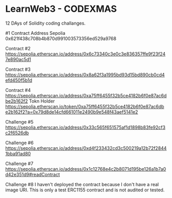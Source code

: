 # LearnWeb3 - CODEXMAS
12 DAys of Solidity coding challanges.

#1
Contract Address Sepolia
0x621f438c708b4b870d991003573356ed529a9768

Contract #2
https://sepolia.etherscan.io/address/0x6c73340c3e0c3e836357ffe9f23f247e890ac5d1

Contract #3
https://sepolia.etherscan.io/address/0x8a62f3a1995bd93d15bd890cb0cd4efd450f5b1d

Contract #4
https://sepolia.etherscan.io/address/0xa75ff6455f32b5ce4182b6f0e87ac6dbe2b162f2
Tokn Holder 
https://sepolia.etherscan.io/token/0xa75ff6455f32b5ce4182b6f0e87ac6dbe2b162f2?a=0x79d8de14cfd661011e2490b9e548f43aef5141e2

Challenge #5
https://sepolia.etherscan.io/address/0x33c565f651575af1d1898b83fe92cf3c2f6526db

Challenge #6
https://sepolia.etherscan.io/address/0xd4f233432cd3c500219a12b72f28441bba91ad80

Challenge #7
https://sepolia.etherscan.io/address/0x1c12768e4c2b8071d195be126a1b7a0d42e351d9#readContract

Challenge #8
I haven't deployed the contract because I don't have a real image URI. This is only a test ERC1155 contract and is not audited or tested.